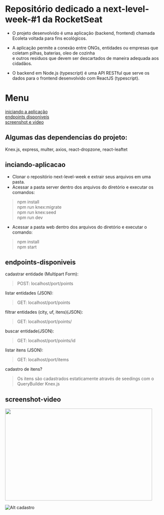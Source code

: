 <h1>Repositório dedicado a next-level-week-#1 da RocketSeat</h1>

- O projeto desenvolvido é uma aplicação (backend, frontend) chamada Ecoleta voltada para fins ecológicos.         
- A aplicação permite a conexão entre ONGs, entidades ou empresas que coletam pilhas, baterias, oleo de cozinha<br>
  e outros residuos que devem ser descartados de maneira adequada aos cidadãos.<br>

- O backend em Node.js (typescript) é uma API RESTful que serve os dados para o frontend desenvolvido com ReactJS (typescript).<br>

<h1> Menu </h1>

[iniciando a aplicação](#inciando-aplicacao)<br>
[endpoints disponiveis](#endpoints-disponiveis)<br>
[screenshot e video](#screenshot-video)<br>


<h2>Algumas das dependencias do projeto: </h2>

  Knex.js, express, multer, axios, react-dropzone, react-leaftet

<h2>inciando-aplicacao</h2>

  - Clonar o repositório next-level-week e extrair seus arquivos em uma pasta.<br>
  - Acessar a pasta server dentro dos arquivos do diretório e executar os comandos:<br>
  <blockquote>
    npm install<br>
    npm run knex:migrate<br>
    npm run knex:seed<br>
    npm run dev<br>
  </blockquote>
  
  - Acessar a pasta web dentro dos arquivos do diretório e executar o comando:<br>
  <blockquote>
    npm install<br>
    npm start
   </blockquote>
  
 <h2>endpoints-disponiveis</h2>
 
 <p>cadastrar entidade (Multipart Form):</p>
   <blockquote>
    POST: localhost/port/points<br>
   </blockquote>
   
  <p>listar entidades (JSON):</p>
    <blockquote>
      GET: localhost/port/points<br>
    </blockquote>
  
  <p>filtrar entidades (city, uf, itens)(JSON):</p>
    <blockquote>
      GET: localhost/port/points/<br>
    </blockquote> 
  
   <p>buscar entidade(JSON):</p>
    <blockquote>
      GET: localhost/port/points/id<br>
   </blockquote> 
   
  <p>listar itens (JSON):</p>
   <blockquote>
    GET:  localhost/port/items<br>
  </blockquote>
  
  <p>cadastro de itens?</p>
    <blockquote>
      Os itens são cadastrados estaticamente através de seedings com o QueryBuilder Knex.js<br>
    </blockquote>
    
  
  <h2>screenshot-video</h2>
    
   <img src="https://i.imgur.com/QwO4tFP.png" width="480" height="300" />
   
   ![Alt cadastro](https://media.giphy.com/media/IdgqyKgpIqrpXyP2Eq/giphy.gif "cadastro")


